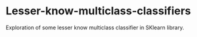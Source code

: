 # Lesser-know-multiclass-classifiers
Exploration of some lesser know multiclass classifier in SKlearn library. 
